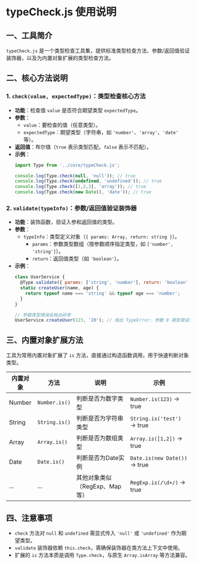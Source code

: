 # typeCheck.js 使用说明

## 一、工具简介
`typeCheck.js` 是一个类型检查工具集，提供标准类型检查方法、参数/返回值验证装饰器，以及为内置对象扩展的类型检查方法。

## 二、核心方法说明
### 1. `check(value, expectedType)`：类型检查核心方法
- **功能**：检查值 `value` 是否符合期望类型 `expectedType`。
- **参数**：
  - `value`：要检查的值（任意类型）。
  - `expectedType`：期望类型（字符串，如 `'number'`、`'array'`、`'date'` 等）。
- **返回值**：布尔值（`true` 表示类型匹配，`false` 表示不匹配）。
- **示例**：
  ```javascript
  import Type from '../core/typeCheck.js';

  console.log(Type.check(null, 'null')); // true
  console.log(Type.check(undefined, 'undefined')); // true
  console.log(Type.check([1,2,3], 'array')); // true
  console.log(Type.check(new Date(), 'date')); // true
  ```

### 2. `validate(typeInfo)`：参数/返回值验证装饰器
- **功能**：装饰函数，验证入参和返回值的类型。
- **参数**：
  - `typeInfo`：类型定义对象（`{ params: Array, return: string }`）。
    - `params`：参数类型数组（按参数顺序指定类型，如 `['number', 'string']`）。
    - `return`：返回值类型（如 `'boolean'`）。
- **示例**：
  ```javascript
  class UserService {
    @Type.validate({ params: ['string', 'number'], return: 'boolean' })
    static createUser(name, age) {
      return typeof name === 'string' && typeof age === 'number';
    }
  }

  // 参数类型错误会抛出异常
  UserService.createUser(123, '20'); // 抛出 TypeError: 参数 0 类型错误: 期望 string, 实际 number
  ```

## 三、内置对象扩展方法
工具为常用内置对象扩展了 `is` 方法，直接通过构造函数调用，用于快速判断对象类型。

| 内置对象 | 方法          | 说明                     | 示例                     |
|----------|---------------|--------------------------|--------------------------|
| Number   | `Number.is()` | 判断是否为数字类型       | `Number.is(123)` → true  |
| String   | `String.is()` | 判断是否为字符串类型     | `String.is('test')` → true|
| Array    | `Array.is()`  | 判断是否为数组类型       | `Array.is([1,2])` → true |
| Date     | `Date.is()`   | 判断是否为Date实例       | `Date.is(new Date())` → true |
| ...      | ...           | 其他对象类似（RegExp、Map等） | `RegExp.is(/\d+/)` → true |

## 四、注意事项
- `check` 方法对 `null` 和 `undefined` 需显式传入 `'null'` 或 `'undefined'` 作为期望类型。
- `validate` 装饰器依赖 `this.check`，需确保装饰器在类方法上下文中使用。
- 扩展的 `is` 方法本质是调用 `Type.check`，与原生 `Array.isArray` 等方法兼容。